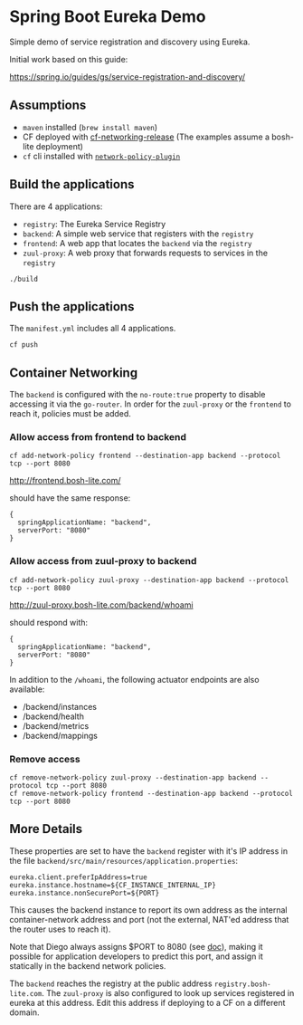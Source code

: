 # Spring Boot Eureka Demo

Simple demo of service registration and discovery using Eureka.

Initial work based on this guide:

https://spring.io/guides/gs/service-registration-and-discovery/

## Assumptions

- `maven` installed (`brew install maven`)
- CF deployed with [cf-networking-release](https://github.com/cloudfoundry-incubator/cf-networking-release)
  (The examples assume a bosh-lite deployment)
- `cf` cli installed with [`network-policy-plugin`](https://github.com/cloudfoundry-incubator/cf-networking-release/blob/develop/docs/usage.md)

## Build the applications

There are 4 applications:

- `registry`: The Eureka Service Registry
- `backend`: A simple web service that registers with the `registry`
- `frontend`: A web app that locates the `backend` via the `registry`
- `zuul-proxy`: A web proxy that forwards requests to services in the `registry`

```
./build
```

## Push the applications

The `manifest.yml` includes all 4 applications.
```
cf push
```

## Container Networking

The `backend` is configured with the `no-route:true` property to disable
accessing it via the `go-router`. In order for the `zuul-proxy` or the
`frontend` to reach it, policies must be added.

### Allow access from frontend to backend

```
cf add-network-policy frontend --destination-app backend --protocol tcp --port 8080
```

http://frontend.bosh-lite.com/

should have the same response:

```
{
  springApplicationName: "backend",
  serverPort: "8080"
}
```


### Allow access from zuul-proxy to backend

```
cf add-network-policy zuul-proxy --destination-app backend --protocol tcp --port 8080
```

http://zuul-proxy.bosh-lite.com/backend/whoami

should respond with:

```
{
  springApplicationName: "backend",
  serverPort: "8080"
}
```

In addition to the `/whoami`, the following actuator endpoints are also available:

- /backend/instances
- /backend/health
- /backend/metrics
- /backend/mappings

### Remove access

```
cf remove-network-policy zuul-proxy --destination-app backend --protocol tcp --port 8080
cf remove-network-policy frontend --destination-app backend --protocol tcp --port 8080
```

## More Details

These properties are set to have the `backend` register with it's IP
address in the file `backend/src/main/resources/application.properties`:

```
eureka.client.preferIpAddress=true
eureka.instance.hostname=${CF_INSTANCE_INTERNAL_IP}
eureka.instance.nonSecurePort=${PORT}
```

This causes the backend instance to report its own address as the internal container-network address and port
(not the external, NAT'ed address that the router uses to reach it).

Note that Diego always assigns $PORT to 8080 (see [doc](https://docs.cloudfoundry.org/devguide/deploy-apps/routes-domains.html#http-vs-tcp-routes)), making it possible for application developers to predict this port, and assign it statically in the backend network policies. 


The `backend` reaches the registry at the public address `registry.bosh-lite.com`.
The `zuul-proxy` is also configured to look up
services registered in eureka at this address. Edit this address if deploying
to a CF on a different domain.


